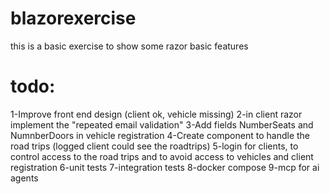 # blazorexercise
this is a basic exercise to show some razor basic features

# todo:
1-Improve front end design (client ok, vehicle missing)
2-in client razor implement the "repeated email validation"
3-Add fields NumberSeats and NumnberDoors in vehicle registration
4-Create component to handle the road trips
  (logged client could see the roadtrips)
5-login for clients, to control access to the road trips and to avoid access to vehicles and client registration
6-unit tests
7-integration tests
8-docker compose
9-mcp for ai agents